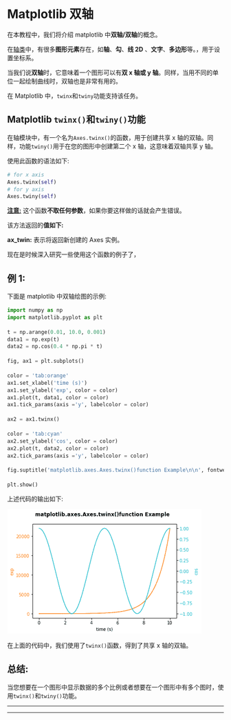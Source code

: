 # Matplotlib 双轴

在本教程中，我们将介绍 matplotlib 中**双轴/双轴**的概念。

在[轴类](https://www.studytonight.com/matplotlib/matplotlib-axes-class)中，有很多**图形元素**存在，如**轴**、**勾**、**线 2D** 、**文字**、**多边形**等。，用于设置坐标系。

当我们说**双轴**时，它意味着一个图形可以有**双 x 轴或 y 轴**。同样，当用不同的单位一起绘制曲线时，双轴也是非常有用的。

在 Matplotlib 中，`twinx`和`twiny`功能支持该任务。

## Matplotlib `twinx()`和`twiny()`功能

在轴模块中，有一个名为`Axes.twinx()`的函数，用于创建共享 x 轴的双轴。同样，功能`twiny()`用于在您的图形中创建第二个 x 轴，这意味着双轴共享 y 轴。

使用此函数的语法如下:

```py
# for x axis
Axes.twinx(self)
# for y axis
Axes.twiny(self)
```

<u>**注意:**</u> 这个函数**不取任何参数**，如果你要这样做的话就会产生错误。

该方法返回的**值如下:**

**ax_twin:** 表示将返回新创建的 Axes 实例。

现在是时候深入研究一些使用这个函数的例子了，

## 例 1:

下面是 matplotlib 中双轴绘图的示例:

```py
import numpy as np 
import matplotlib.pyplot as plt 

t = np.arange(0.01, 10.0, 0.001) 
data1 = np.exp(t) 
data2 = np.cos(0.4 * np.pi * t) 

fig, ax1 = plt.subplots() 

color = 'tab:orange'
ax1.set_xlabel('time (s)') 
ax1.set_ylabel('exp', color = color) 
ax1.plot(t, data1, color = color) 
ax1.tick_params(axis ='y', labelcolor = color) 

ax2 = ax1.twinx() 

color = 'tab:cyan'
ax2.set_ylabel('cos', color = color) 
ax2.plot(t, data2, color = color) 
ax2.tick_params(axis ='y', labelcolor = color) 

fig.suptitle('matplotlib.axes.Axes.twinx()function Example\n\n', fontweight ="bold") 

plt.show() 
```

上述代码的输出如下:

![twin axes matplotlib example](img/ce4d0542c78e3851bec24a97ba30f740.png)

在上面的代码中，我们使用了`twinx()`函数，得到了共享 x 轴的双轴。

## 总结:

当您想要在一个图形中显示数据的多个比例或者想要在一个图形中有多个图时，使用`twinx()`和`twiny()`功能。

* * *

* * *